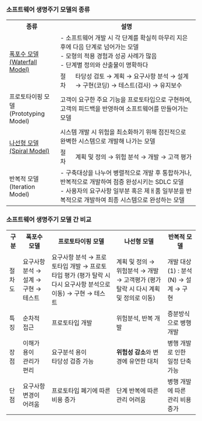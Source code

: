 ### 소프트웨어 생명주기 모델의 종류
<table>
    <tr>
        <th>종류</th>
        <th colspan="2">설명</th>
    </tr>
    <tr>
        <td rowspan="2">
            <a href="Waterfall-Model.md">
            폭포수 모델<br>
            (Waterfall Model)
            </a>
        </td>
        <td colspan="2">- 소프트웨어 개발 시 각 단계를 확실히 마무리 지은 후에 다음 단계로 넘어가는 모델<br>
            - 모형의 적용 경험과 성공 사례가 많음<br>
            - 단계별 정의와 산출물이 명확하다
        </td>
    </tr>
    <tr>
        <td>절차</td>
        <td>타당성 검토 &rarr; 계획 &rarr; 요구사항 분석 &rarr; 설계 &rarr; 구현(코딩) &rarr; 테스트(검사) &rarr; 유지보수</td>
    </tr>
    <tr>
        <td>프로토타이핑 모델<br>
            (Prototyping Model)
        </td>
        <td colspan="2">고객이 요구한 주요 기능을 프로토타입으로 구현하여, 고객의 피드백을 반영하여 소프트웨어를 만들어가는 모델</td>
    </tr>
    <tr>
        <td rowspan="2"><a href="Spiral-Model.md">
            나선형 모델<br>
            (Spiral Model)</a>
        </td>
        <td colspan="2">시스템 개발 시 위험을 최소화하기 위해 점진적으로 완벽한 시스템으로 개발해 나가는 모델</td>
    </tr>
    <tr>
        <td>절차</td>
        <td>계획 및 정의 &rarr; 위험 분석 &rarr; 개발 &rarr; 고객 평가</td>
    </tr>
    <tr>
        <td>반복적 모델<br>
            (Iteration Model)
        </td>
        <td colspan="2">- 구축대상을 나누어 병렬적으로 개발 후 통합하거나, 반복적으로 개발하여 점증 완성시키는 SDLC 모델<br>
            - 사용자의 요구사항 일부분 혹은 제ㅐ품 일부분을 반복적으로 개발하여 최종 시스템으로 완성하는 모델
        </td>
    </tr>
</table>

### 소프트웨어 생명주기 모델 간 비교
<table>
    <tr>
        <th>구분</th>
        <th>폭포수 모델</th>
        <th>프로토타이핑 모델</th>
        <th>나선형 모델</th>
        <th>반복적 모델</th>
    </tr>
    <tr>
        <td>절차도</td>
        <td>요구사항 분석 &rarr; 설계 &rarr; 구현 &rarr; 테스트</td>
        <td>요구사항 분석 &rarr; 프로토타입 개발 &rarr; 프로토타입 평가 (평가 탈락 시 다시 요구사항 분석으로 이동) &rarr; 구현 &rarr; 테스트</td>
        <td>계획 및 정의 &rarr; 위험분석 &rarr; 개발 &rarr; 고객평가 (평가 탈락 시 다시 계획 및 정의로 이동)</td>
        <td>개발 대상(1) : 분석(N) &rarr; 설계  &rarr; 구현</td>
    </tr>
    <tr>
        <td>특징</td>
        <td>순차적 접근</td>
        <td>프로토타입 개발</td>
        <td>위험분석, 반복 개발</td>
        <td>증분방식으로 병행 개발</td>
    </tr>
    <tr>
        <td>장점</td>
        <td>이해가 용이<br>관리가 편리</td>
        <td>요구분석 용이<br>타당성 검증 가능</td>
        <td><strong>위험성 감소</strong>와 변경에 유연한 대처</td>
        <td>병행 개발로 인한 일정 단축 가능</td>
    </tr>
    <tr>
        <td>단점</td>
        <td>요구사항 변경이 어려움</td>
        <td>프로토타입 폐기에 따른 비용 증가</td>
        <td>단계 반복에 따른 관리 어려움</td>
        <td>병행 개발에 따른 관리 비용 증가</td>
    </tr>
</table>